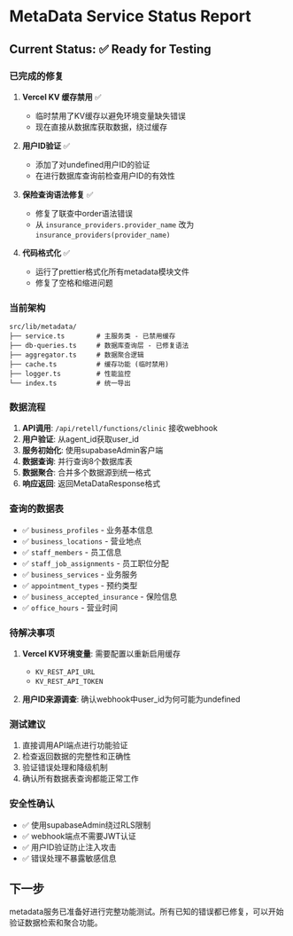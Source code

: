 # MetaData Service Status Report

## Current Status: ✅ Ready for Testing

### 已完成的修复

1. **Vercel KV 缓存禁用** ✅
   - 临时禁用了KV缓存以避免环境变量缺失错误
   - 现在直接从数据库获取数据，绕过缓存

2. **用户ID验证** ✅
   - 添加了对undefined用户ID的验证
   - 在进行数据库查询前检查用户ID的有效性

3. **保险查询语法修复** ✅
   - 修复了联查中order语法错误
   - 从 `insurance_providers.provider_name` 改为 `insurance_providers(provider_name)`

4. **代码格式化** ✅
   - 运行了prettier格式化所有metadata模块文件
   - 修复了空格和缩进问题

### 当前架构

```
src/lib/metadata/
├── service.ts        # 主服务类 - 已禁用缓存
├── db-queries.ts     # 数据库查询层 - 已修复语法
├── aggregator.ts     # 数据聚合逻辑
├── cache.ts          # 缓存功能 (临时禁用)
├── logger.ts         # 性能监控
└── index.ts          # 统一导出
```

### 数据流程

1. **API调用**: `/api/retell/functions/clinic` 接收webhook
2. **用户验证**: 从agent_id获取user_id
3. **服务初始化**: 使用supabaseAdmin客户端
4. **数据查询**: 并行查询8个数据库表
5. **数据聚合**: 合并多个数据源到统一格式
6. **响应返回**: 返回MetaDataResponse格式

### 查询的数据表

- ✅ `business_profiles` - 业务基本信息
- ✅ `business_locations` - 营业地点
- ✅ `staff_members` - 员工信息
- ✅ `staff_job_assignments` - 员工职位分配
- ✅ `business_services` - 业务服务
- ✅ `appointment_types` - 预约类型
- ✅ `business_accepted_insurance` - 保险信息
- ✅ `office_hours` - 营业时间

### 待解决事项

1. **Vercel KV环境变量**: 需要配置以重新启用缓存
   - `KV_REST_API_URL`
   - `KV_REST_API_TOKEN`

2. **用户ID来源调查**: 确认webhook中user_id为何可能为undefined

### 测试建议

1. 直接调用API端点进行功能验证
2. 检查返回数据的完整性和正确性
3. 验证错误处理和降级机制
4. 确认所有数据表查询都能正常工作

### 安全性确认

- ✅ 使用supabaseAdmin绕过RLS限制
- ✅ webhook端点不需要JWT认证
- ✅ 用户ID验证防止注入攻击
- ✅ 错误处理不暴露敏感信息

## 下一步

metadata服务已准备好进行完整功能测试。所有已知的错误都已修复，可以开始验证数据检索和聚合功能。